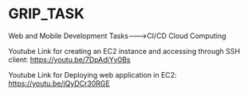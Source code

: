 # GRIP_TASK
 Web and Mobile Development Tasks--->CI/CD Cloud Computing
 
Youtube Link for creating an EC2 instance and accessing through SSH client: https://youtu.be/7DpAdiYv0Bs

Youtube Link for Deploying web application in EC2: https://youtu.be/iQyDCr30RGE
